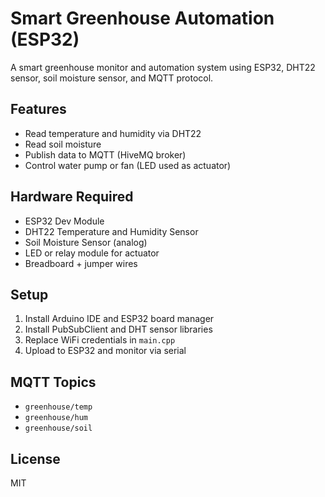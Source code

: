 # Smart Greenhouse Automation (ESP32)

A smart greenhouse monitor and automation system using ESP32, DHT22 sensor, soil moisture sensor, and MQTT protocol.

## Features
- Read temperature and humidity via DHT22
- Read soil moisture
- Publish data to MQTT (HiveMQ broker)
- Control water pump or fan (LED used as actuator)

## Hardware Required
- ESP32 Dev Module
- DHT22 Temperature and Humidity Sensor
- Soil Moisture Sensor (analog)
- LED or relay module for actuator
- Breadboard + jumper wires

## Setup
1. Install Arduino IDE and ESP32 board manager
2. Install PubSubClient and DHT sensor libraries
3. Replace WiFi credentials in `main.cpp`
4. Upload to ESP32 and monitor via serial

## MQTT Topics
- `greenhouse/temp`
- `greenhouse/hum`
- `greenhouse/soil`

## License
MIT